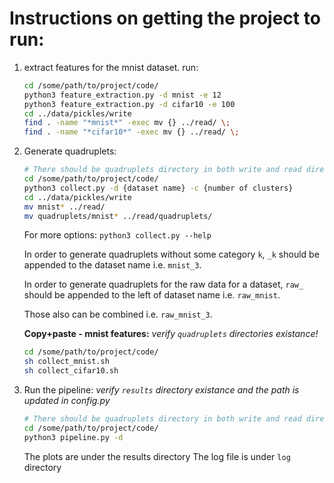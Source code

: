 # Instructions on getting the project to run:

1. extract features for the mnist dataset. run:
	
	```bash
	cd /some/path/to/project/code/
	python3 feature_extraction.py -d mnist -e 12
    python3 feature_extraction.py -d cifar10 -e 100
	cd ../data/pickles/write
	find . -name "*mnist*" -exec mv {} ../read/ \;
    find . -name "*cifar10*" -exec mv {} ../read/ \;
	```

2. Generate quadruplets:
    ```bash
    # There should be quadruplets directory in both write and read directories
    cd /some/path/to/project/code/
    python3 collect.py -d {dataset name} -c {number of clusters}
    cd ../data/pickles/write
    mv mnist* ../read/
    mv quadruplets/mnist* ../read/quadruplets/
    ```
    For more options: `python3 collect.py --help`
    
    In order to generate quadruplets without some category `k`, `_k` 
    should be appended to the dataset name i.e. `mnist_3`.
    
    In order to generate quadruplets for the raw data for a dataset, 
    `raw_` should be appended to the left of dataset name i.e. `raw_mnist`.
    
    Those also can be combined i.e. `raw_mnist_3`.
    
    **Copy+paste - mnist features:**
    _verify `quadruplets` directories existance!_
    ```bash
    cd /some/path/to/project/code/
    sh collect_mnist.sh
    sh collect_cifar10.sh
    ```
3. Run the pipeline:
    _verify `results` directory existance and the path is updated in config.py_
    ```bash
    # There should be quadruplets directory in both write and read directories
    cd /some/path/to/project/code/
    python3 pipeline.py -d
    ```

    The plots are under the results directory
    The log file is under `log` directory
